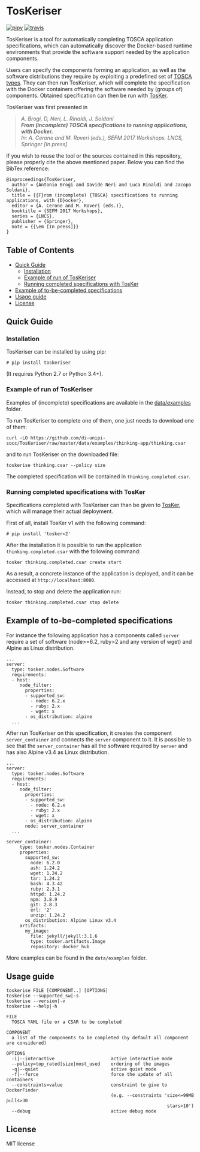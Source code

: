# TosKeriser
[![pipy](https://img.shields.io/pypi/v/toskeriser.svg)](https://pypi.python.org/pypi/toskeriser)
[![travis](https://travis-ci.org/di-unipi-socc/TosKeriser.svg?branch=master)](https://travis-ci.org/di-unipi-socc/TosKeriser)

TosKeriser is a tool for automatically completing TOSCA application specifications, which can automatically discover the Docker-based runtime environments that provide the software support needed by the application components.

Users can specify the components forming an application, as well as the software distributions they require by exploiting a predefined set of [TOSCA types](https://di-unipi-socc.github.io/tosker-types/). They can then run TosKeriser, which will complete the specification with the Docker containers offering the software needed by (groups of) components. Obtained specification can then be run with [TosKer](https://github.com/di-unipi-socc/TosKer).

TosKeriser was first presented in
> _A. Brogi, D, Neri, L. Rinaldi, J. Soldani <br/>
> **From (incomplete) TOSCA specifications to running applications, with Docker.** <br/>
> In: A. Cerone and M. Roveri (eds.), SEFM 2017 Workshops. LNCS, Springer [In press]_

If you wish to reuse the tool or the sources contained in this repository, please properly cite the above mentioned paper. Below you can find the BibTex reference:
```
@inproceedings{TosKeriser,
  author = {Antonio Brogi and Davide Neri and Luca Rinaldi and Jacopo Soldani},
  title = {{F}rom (incomplete) {TOSCA} specifications to running applications, with {D}ocker},
  editor = {A. Cerone and M. Roveri (eds.)}, 
  booktitle = {SEFM 2017 Workshops},
  series = {LNCS}, 
  publisher = {Springer},
  note = {{\em [In press]}}
}
```

## Table of Contents
- [Quick Guide](#quick-guide)
  * [Installation](#installation)
  * [Example of run of TosKeriser](#example-of-run-of-toskeriser)
  * [Running completed specifications with TosKer](#running-completed-specifications-with-tosker)
- [Example of to-be-completed specifications](#example-of-to-be-completed-specifications)
- [Usage guide](#usage-guide)
- [License](#license)

## Quick Guide
### Installation
TosKeriser can be installed by using pip:
```
# pip install toskeriser
```
(It requires Python 2.7 or Python 3.4+).

### Example of run of TosKeriser 
Examples of (incomplete) specifications are available in the [data/examples](https://github.com/di-unipi-socc/TosKeriser/tree/master/data/examples) folder.

To run TosKeriser to complete one of them, one just needs to download one of them:
```
curl -LO https://github.com/di-unipi-socc/TosKeriser/raw/master/data/examples/thinking-app/thinking.csar
```
and to run TosKeriser on the downloaded file:
```
toskerise thinking.csar --policy size
```
The completed specification will be contained in `thinking.completed.csar`.

### Running completed specifications with TosKer
Specifications completed with TosKeriser can than be given to [TosKer](https://github.com/di-unipi-socc/TosKer), which will manage their actual deployment.

First of all, install TosKer v1 with the following command:
```
# pip install 'tosker<2'
```

After the installation it is possible to run the application `thinking.completed.csar` with the following command:
```
tosker thinking.completed.csar create start
```
As a result, a concrete instance of the application is deployed, and it can be accessed at `http://localhost:8080`.

Instead, to stop and delete the application run:
```
tosker thinking.completed.csar stop delete
```

## Example of to-be-completed specifications
For instance the following application has a components called `server` require a set of software (node>=6.2, ruby>2 and any version of wget) and Alpine as Linux distribution.
```
...
server:
  type: tosker.nodes.Software
  requirements:
  - host:
     node_filter:
       properties:
       - supported_sw:
         - node: 6.2.x
         - ruby: 2.x
         - wget: x
       - os_distribution: alpine
  ...
```

After run TosKeriser on this specification, it creates the component `server_container` and connects the `server` component to it. It is possible to see that the `server_container` has all the software required by `server` and has also Alpine v3.4 as Linux distribution.

```
...
server:
  type: tosker.nodes.Software
  requirements:
  - host:
     node_filter:
       properties:
       - supported_sw:
         - node: 6.2.x
         - ruby: 2.x
         - wget: x
       - os_distribution: alpine
       node: server_container
  ...

server_container:
     type: tosker.nodes.Container
     properties:
       supported_sw:
         node: 6.2.0
         ash: 1.24.2
         wget: 1.24.2
         tar: 1.24.2
         bash: 4.3.42
         ruby: 2.3.1
         httpd: 1.24.2
         npm: 3.8.9
         git: 2.8.3
         erl: '2'
         unzip: 1.24.2
       os_distribution: Alpine Linux v3.4
     artifacts:
       my_image:
         file: jekyll/jekyll:3.1.6
         type: tosker.artifacts.Image
         repository: docker_hub
```

More examples can be found in the `data/examples` folder.

## Usage guide
```
toskerise FILE [COMPONENT..] [OPTIONS]
toskerise --supported_sw|-s
toskerise --version|-v
toskerise --help|-h

FILE
  TOSCA YAML file or a CSAR to be completed

COMPONENT
  a list of the components to be completed (by default all component are considered)

OPTIONS
  -i|--interactive                     active interactive mode
  --policy=top_rated|size|most_used    ordering of the images
  -q|--quiet                           active quiet mode
  -f|--force                           force the update of all containers
  --constraints=value                  constraint to give to DockerFinder
                                       (e.g. --constraints 'size<=99MB pulls>30
                                                            stars>10')
  --debug                              active debug mode
```

## License

MIT license
